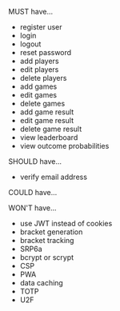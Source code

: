MUST have...
 * register user
 * login
 * logout
 * reset password
 * add players
 * edit players
 * delete players
 * add games
 * edit games
 * delete games
 * add game result
 * edit game result
 * delete game result
 * view leaderboard
 * view outcome probabilities

SHOULD have...
 * verify email address

COULD have...

WON'T have...
 * use JWT instead of cookies
 * bracket generation
 * bracket tracking
 * SRP6a
 * bcrypt or scrypt
 * CSP
 * PWA
 * data caching
 * TOTP
 * U2F

